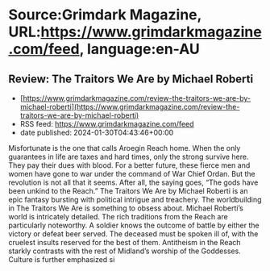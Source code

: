 # Source:Grimdark Magazine, URL:https://www.grimdarkmagazine.com/feed, language:en-AU

## Review: The Traitors We Are by Michael Roberti
 - [https://www.grimdarkmagazine.com/review-the-traitors-we-are-by-michael-roberti](https://www.grimdarkmagazine.com/review-the-traitors-we-are-by-michael-roberti)
 - RSS feed: https://www.grimdarkmagazine.com/feed
 - date published: 2024-01-30T04:43:46+00:00

<p>Misfortunate is the one that calls Aroegin Reach home. When the only guarantees in life are taxes and hard times, only the strong survive here. They pay their dues with blood. For a better future, these fierce men and women have gone to war under the command of War Chief Ordan. But the revolution is not all that it seems. After all, the saying goes, “The gods have been unkind to the Reach.” The Traitors We Are by Michael Roberti is an epic fantasy bursting with political intrigue and treachery. The worldbuilding in The Traitors We Are is something to obsess about. Michael Roberti’s world is intricately detailed. The rich traditions from the Reach are particularly noteworthy. A soldier knows the outcome of battle by either the victory or defeat beer served. The deceased must be spoken ill of, with the cruelest insults reserved for the best of them. Antitheism in the Reach starkly contrasts with the rest of Midland’s worship of the Goddesses. Culture is further emphasized si

